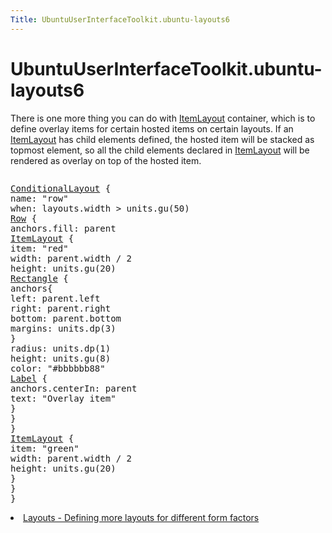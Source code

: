 ```yaml
---
Title: UbuntuUserInterfaceToolkit.ubuntu-layouts6
---
```


# UbuntuUserInterfaceToolkit.ubuntu-layouts6

<span class="subtitle"></span>
<!-- $$$ubuntu-layouts6.html-description -->
<p>There is one more thing you can do with <a href="Ubuntu.Layouts.ItemLayout.md">ItemLayout</a> container, which is to define overlay items for certain hosted items on certain layouts. If an <a href="Ubuntu.Layouts.ItemLayout.md">ItemLayout</a> has child elements defined, the hosted item will be stacked as topmost element, so all the child elements declared in <a href="Ubuntu.Layouts.ItemLayout.md">ItemLayout</a> will be rendered as overlay on top of the hosted item.</p>
<p class="centerAlign"><img src="https://assets.ubuntu.com/v1/607c135f-layout7.png" alt="" /></p><pre class="qml"><span class="type"><a href="Ubuntu.Layouts.ConditionalLayout.md">ConditionalLayout</a></span> {
<span class="name">name</span>: <span class="string">&quot;row&quot;</span>
<span class="name">when</span>: <span class="name">layouts</span>.<span class="name">width</span> <span class="operator">&gt;</span> <span class="name">units</span>.<span class="name">gu</span>(<span class="number">50</span>)
<span class="type"><a href="QtQuick.Row.md">Row</a></span> {
<span class="name">anchors</span>.fill: <span class="name">parent</span>
<span class="type"><a href="Ubuntu.Layouts.ItemLayout.md">ItemLayout</a></span> {
<span class="name">item</span>: <span class="string">&quot;red&quot;</span>
<span class="name">width</span>: <span class="name">parent</span>.<span class="name">width</span> <span class="operator">/</span> <span class="number">2</span>
<span class="name">height</span>: <span class="name">units</span>.<span class="name">gu</span>(<span class="number">20</span>)
<span class="type"><a href="QtQuick.Rectangle.md">Rectangle</a></span> {
<span class="type">anchors</span>{
<span class="name">left</span>: <span class="name">parent</span>.<span class="name">left</span>
<span class="name">right</span>: <span class="name">parent</span>.<span class="name">right</span>
<span class="name">bottom</span>: <span class="name">parent</span>.<span class="name">bottom</span>
<span class="name">margins</span>: <span class="name">units</span>.<span class="name">dp</span>(<span class="number">3</span>)
}
<span class="name">radius</span>: <span class="name">units</span>.<span class="name">dp</span>(<span class="number">1</span>)
<span class="name">height</span>: <span class="name">units</span>.<span class="name">gu</span>(<span class="number">8</span>)
<span class="name">color</span>: <span class="string">&quot;#bbbbbb88&quot;</span>
<span class="type"><a href="Ubuntu.Components.Label.md">Label</a></span> {
<span class="name">anchors</span>.centerIn: <span class="name">parent</span>
<span class="name">text</span>: <span class="string">&quot;Overlay item&quot;</span>
}
}
}
<span class="type"><a href="Ubuntu.Layouts.ItemLayout.md">ItemLayout</a></span> {
<span class="name">item</span>: <span class="string">&quot;green&quot;</span>
<span class="name">width</span>: <span class="name">parent</span>.<span class="name">width</span> <span class="operator">/</span> <span class="number">2</span>
<span class="name">height</span>: <span class="name">units</span>.<span class="name">gu</span>(<span class="number">20</span>)
}
}
}</pre>
<!-- @@@ubuntu-layouts6.html -->
<p class="naviNextPrevious footerNavi">
<li><a class="nextPage" href="UbuntuUserInterfaceToolkit.ubuntu-layouts7.md">Layouts - Defining more layouts for different form factors</a></li>
</p>
